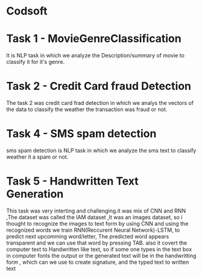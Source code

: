 # Codsoft

# Task 1 - MovieGenreClassification
   It is NLP task in which  we analyze the Description/summary of movie to classify it for it's genre.
# Task 2 - Credit Card fraud Detection
   The task 2 was credit card frad detection in which we analys the vectors of the data to classify the weather the transaction was fraud or not.
# Task 4 - SMS spam detection 
   sms spam detection is  NLP task in which  we analyze the sms text to classify weather it a spam or not.
# Task 5 - Handwritten Text Generation
  This task was very interting and challenging.it was mix of CNN and RNN ,The dataset was called the IAM dataset ,It was an images  dataset, so i thought to recognize the images to text form by using CNN and using the recognized words we train RNN(Reccurent Neural Network)-LSTM,  to predict next upcomming word/letter, The predicted word appears transparent and we can use that word by pressing TAB. also it covert the computer text to Handwritten like text, so if some one types in the text box in computer fonts the output or the generated text will be in the handwritting form , which can we use to create signature, and the typed text to written text
